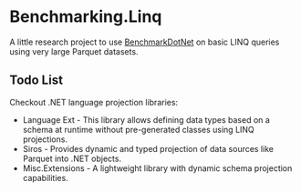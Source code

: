 ﻿# Benchmarking.Linq

A little research project to use [BenchmarkDotNet](https://benchmarkdotnet.org/articles/overview.html) on basic LINQ queries using very large Parquet datasets.

## Todo List

Checkout .NET language projection libraries:

- Language Ext - This library allows defining data types based on a schema at runtime without pre-generated classes using LINQ projections.
- Siros - Provides dynamic and typed projection of data sources like Parquet into .NET objects.
- Misc.Extensions - A lightweight library with dynamic schema projection capabilities.